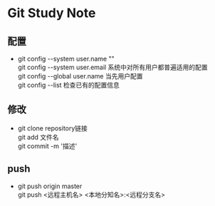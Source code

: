# Git Study Note

## 配置

* git config --system user.name ""  
    git config --system user.email 系统中对所有用户都普遍适用的配置  
    git config --global user.name 当先用户配置  
    git config --list 检查已有的配置信息  

## 修改

* git clone repository链接  
    git add 文件名  
    git commit -m '描述'

## push

* git push origin master  
    git push <远程主机名> <本地分知名>:<远程分支名>